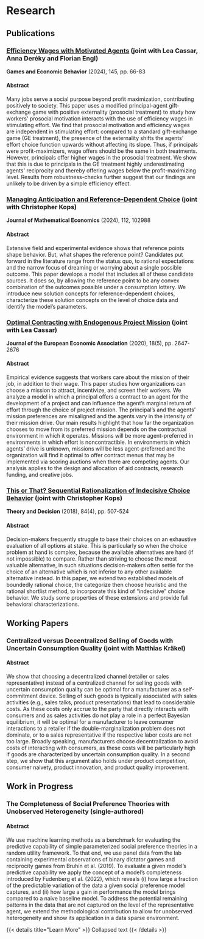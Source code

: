 # Research

## Publications
### [Efficiency Wages with Motivated Agents](https://www.sciencedirect.com/science/article/pii/S0899825624000307) (joint with Lea Cassar, Anna Deréky and Florian Engl)

**Games and Economic Behavior** (2024), 145, pp. 66-83

#### Abstract
Many jobs serve a social purpose beyond profit maximization, contributing positively to society. This paper uses a modified principal-agent gift-exchange game with positive externality (prosocial treatment) to study how workers' prosocial motivation interacts with the use of efficiency wages in stimulating effort. We find that prosocial motivation and efficiency wages are independent in stimulating effort: compared to a standard gift-exchange game (GE treatment), the presence of the externality shifts the agents' effort choice function upwards without affecting its slope. Thus, if principals were profit-maximizers, wage offers should be the same in both treatments. However, principals offer higher wages in the prosocial treatment. We show that this is due to principals in the GE treatment highly underestimating agents' reciprocity and thereby offering wages below the profit-maximizing level. Results from robustness-checks further suggest that our findings are unlikely to be driven by a simple efficiency effect.

### [Managing Anticipation and Reference-Dependent Choice](https://www.sciencedirect.com/science/article/pii/S0304406824000508) (joint with Christopher Kops)

**Journal of Mathematical Economics** (2024), 112, 102988

#### Abstract
Extensive field and experimental evidence shows that reference points shape behavior. But, what shapes the reference point? Candidates put forward in the literature range from the status quo, to rational expectations and the narrow focus of dreaming or worrying about a single possible outcome. This paper develops a model that includes all of these candidate sources. It does so, by allowing the reference point to be any convex combination of the outcomes possible under a consumption lottery. We introduce new solution concepts for reference-dependent choices, characterize these solution concepts on the level of choice data and identify the model’s parameters.

### [Optimal Contracting with Endogenous Project Mission](https://scholar.google.com/scholar?oi=bibs&cluster=9361077569797977679&btnI=1&hl=en) (joint with Lea Cassar)

**Journal of the European Economic Association** (2020), 18(5), pp. 2647-2676

#### Abstract
Empirical evidence suggests that workers care about the mission of their job, in addition to their wage. This paper studies how organizations can choose a mission to attract, incentivize, and screen their workers. We analyze a model in which a principal offers a contract to an agent for the development of a project and can influence the agent’s marginal return of effort through the choice of project mission. The principal’s and the agents’ mission preferences are misaligned and the agents vary in the intensity of their mission drive. Our main results highlight that how far the organization chooses to move from its preferred mission depends on the contractual environment in which it operates. Missions will be more agent-preferred in environments in which effort is noncontractible. In environments in which agents’ drive is unknown, missions will be less agent-preferred and the organization will find it optimal to offer contract menus that may be implemented via scoring auctions when there are competing agents. Our analysis applies to the design and allocation of aid contracts, research funding, and creative jobs.

### [This or That? Sequential Rationalization of Indecisive Choice Behavior](https://scholar.google.com/scholar?oi=bibs&cluster=935449046387275988&btnI=1&hl=en) (joint with Christopher Kops)

**Theory and Decision** (2018), 84(4), pp. 507-524

#### Abstract
Decision-makers frequently struggle to base their choices on an exhaustive evaluation of all options at stake. This is particularly so when the choice problem at hand is complex, because the available alternatives are hard (if not impossible) to compare. Rather than striving to choose the most valuable alternative, in such situations decision-makers often settle for the choice of an alternative which is not inferior to any other available alternative instead. In this paper, we extend two established models of boundedly rational choice, the categorize then choose heuristic and the rational shortlist method, to incorporate this kind of “indecisive” choice behavior. We study some properties of these extensions and provide full behavioral characterizations.

## Working Papers

### Centralized versus Decentralized Selling of Goods with Uncertain Consumption Quality (joint with Matthias Kräkel) 

#### Abstract
We show that choosing a decentralized channel (retailer or sales representative) instead of a centralized channel for selling goods with uncertain consumption quality can be optimal for a manufacturer as a self-commitment device. Selling of such goods is typically associated with sales activities (e.g., sales talks, product presentations) that lead to considerable costs. As these costs only accrue to the party that directly interacts with consumers and as sales activities do not play a role in a perfect Bayesian equilibrium, it will be optimal for a manufacturer to leave consumer interactions to a retailer if the double-marginalization problem does not dominate, or to a sales representative if the respective labor costs are not too large. Broadly speaking, manufacturers choose decentralization to avoid costs of interacting with consumers, as these costs will be particularly high if goods are characterized by uncertain consumption quality. In a second step, we show that this argument also holds under product competition, consumer naivety, product innovation, and product quality improvement.
 
## Work in Progress
### The Completeness of Social Preference Theories with Unobserved Heterogeneity (single-authored)

#### Abstract
We use machine learning methods as a benchmark for evaluating the predictive capability of simple parameterized social preference theories in a random utility framework. To that end, we use panel data from the lab containing experimental observations of binary dictator games and reciprocity games from Bruhin et al. (2019). To evaluate a given model’s predictive capability we apply the concept of a model’s completeness introduced by Fudenberg et al. (2022), which reveals (i) how large a fraction of the predictable variation of the data a given social preference model captures, and (ii) how large a gain in performance the model brings compared to a naive baseline model. To address the potential remaining patterns in the data that are not captured on the level of the representative agent, we extend the methodological contribution to allow for unobserved heterogeneity and show its application in a data sparse environment.

{{< details title="Learn More" >}}
Collapsed text
{{< /details >}}